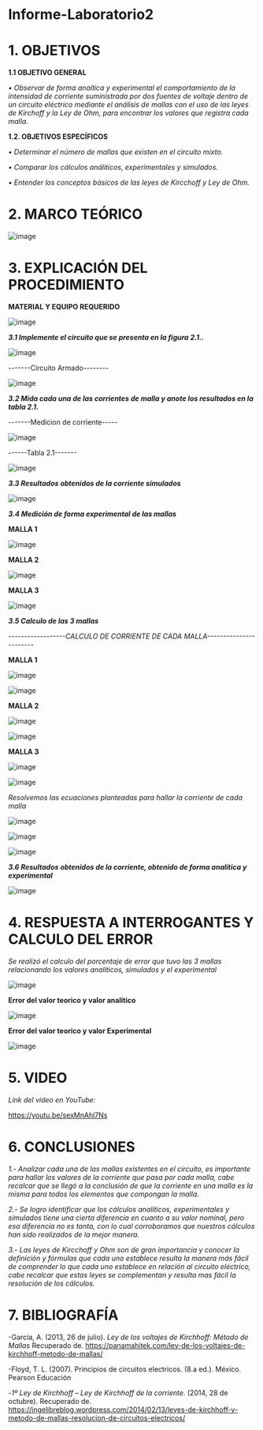 # Informe-Laboratorio2

# 1. OBJETIVOS

**1.1 OBJETIVO GENERAL**

*•	Observar de forma anaítica y experimental el comportamiento de la intensidad de corriente suministrada por dos fuentes de voltaje dentro de un circuito eléctrico
  mediante el análisis de mallas con el uso de las leyes de Kirchoff y la Ley de Ohm, para encontrar los valores que registra cada malla.*

**1.2. OBJETIVOS ESPECÍFICOS**

*•	Determinar el número de mallas que existen en el circuito mixto.*

*•	Comparar los cálculos análiticos, experimentales y simulados.*

*•	Entender los conceptos básicos de las leyes de Kircchoff y Ley de Ohm.*

# 2. MARCO TEÓRICO

![image](https://user-images.githubusercontent.com/104925648/202615078-2b2755f3-baee-4c66-9df8-f62b737df6b2.png)

# 3. EXPLICACIÓN DEL PROCEDIMIENTO

**MATERIAL Y EQUIPO REQUERIDO**

![image](https://user-images.githubusercontent.com/104925648/202581773-2056e8db-75f5-48e0-aa9f-aa335bdc36b9.png)

***3.1 Implemente el circuito que se presenta en la figura 2.1..***

![image](https://user-images.githubusercontent.com/104925648/202581817-5f94189a-0cb4-4109-b366-08495743d36c.png)

-------Circuito Armado--------

![image](https://user-images.githubusercontent.com/104925648/202581840-32452219-6e34-4b2c-8312-feb569298039.png)


***3.2 Mida cada una de las corrientes de malla y anote los resultados en la tabla 2.1.***

-------Medicion de corriente-----

![image](https://user-images.githubusercontent.com/116774906/202622647-beead927-a926-4d44-9e3a-bb48aafc4cc7.png)

------Tabla 2.1-------

![image](https://user-images.githubusercontent.com/104925648/202590738-6a120d0e-081b-4cbb-81e3-fd37c27dad02.png)


***3.3 Resultados obtenidos de la corriente simulados***

![image](https://user-images.githubusercontent.com/104925648/202591837-1007a75f-43c6-4718-a558-dcd6d9a66103.png)

***3.4 Medición de forma experimental de las mallas***

**MALLA 1**

![image](https://user-images.githubusercontent.com/116774906/202719121-adc3b4e7-20d8-4fe1-adc6-2d25f872e38c.png)

**MALLA 2**

![image](https://user-images.githubusercontent.com/116774906/202719332-2e537d91-f046-4888-89a7-e8db7456e662.png)

**MALLA 3**

![image](https://user-images.githubusercontent.com/116774906/202719438-592baeea-3ea6-4a96-915a-c724448c0f68.png)


***3.5 Calculo de las 3 mallas***

*------------------CALCULO DE CORRIENTE DE CADA MALLA-----------------------*

**MALLA 1**

![image](https://user-images.githubusercontent.com/116774906/202616531-141f14fb-6206-4420-aff2-87f44da13667.png)

![image](https://user-images.githubusercontent.com/116774906/202628566-b30db904-b6d3-49d4-9e15-754b21dfc746.png)


**MALLA 2**

![image](https://user-images.githubusercontent.com/116774906/202616581-fd755ab6-999b-4167-8145-71978ab5549a.png)

![image](https://user-images.githubusercontent.com/116774906/202628613-17d6f70b-ef1b-457e-8ece-473fe7de0d28.png)

**MALLA 3**

![image](https://user-images.githubusercontent.com/116774906/202616684-ce267082-d6e0-4188-9c78-31d358921bb3.png)

![image](https://user-images.githubusercontent.com/116774906/202628665-70b239f4-4a28-4c5d-bb30-0bd6717c2833.png)

*Resolvemos las ecuaciones planteadas para hallar la corriente de cada malla*

![image](https://user-images.githubusercontent.com/116774906/202628995-0ce347a4-521d-4c2b-97d1-efbbf5f94407.png)

![image](https://user-images.githubusercontent.com/116774906/202628819-cf332ebc-ab0a-4bf6-af9e-316c4cde0d59.png)

![image](https://user-images.githubusercontent.com/116774906/202628935-49f01e7b-1f51-45ed-a161-45e5307c1bd2.png)


***3.6 Resultados obtenidos de la corriente, obtenido de forma analítica y experimental***

![image](https://user-images.githubusercontent.com/116774906/202629264-5b8bf7bb-bd34-44e4-b429-4589629aa4f8.png)


# 4. RESPUESTA A INTERROGANTES Y CALCULO DEL ERROR

*Se realizó el calculo del porcentaje de error que tuvo las 3 mallas relacionando los valores analíticos, simulados y el experimental*

![image](https://user-images.githubusercontent.com/116774906/202626856-7f2a1e7a-0f72-4d4c-a7d0-bc265e08ebc2.png)

**Error del valor teorico y valor analítico**

![image](https://user-images.githubusercontent.com/116774906/202627376-fa6ac260-2300-4c3d-858e-457b1a357c86.png)

**Error del valor teorico y valor Experimental**

![image](https://user-images.githubusercontent.com/116774906/202630151-56a0b056-1f96-4f18-971b-1d76059f82b9.png)

# 5. VIDEO

*Link del video en YouTube:*


https://youtu.be/sexMnAhl7Ns


# 6. CONCLUSIONES

*1.- Analizar cada una de las mallas existentes en el circuito, es importante para hallar los valores de la corriente que pasa por cada malla, cabe recalcar que se llegó a la conclusión de que la corriente en una malla es la misma para todos los elementos que compongan la malla.*

*2.- Se logro identificar que los cálculos analíticos, experimentales y simulados tiene una cierta diferencia en cuanto a su valor nominal, pero esa diferencia no es tanta, con lo cual corroboramos que nuestros cálculos han sido realizados de la mejor manera.*

*3.- Las leyes de Kircchoff y Ohm son de gran importancia y conocer la definición y fórmulas que cada uno establece resulta la manera más fácil de comprender lo que cada uno establece en relación al circuito eléctrico, cabe recalcar que estas leyes se complementan y resulta mas fácil la resolución de los cálculos.*

# 7. BIBLIOGRAFÍA

-García, A. (2013, 26 de julio). *Ley de los voltajes de Kirchhoff: Método de Mallas* Recuperado de. https://panamahitek.com/ley-de-los-voltajes-de-kirchhoff-metodo-de-mallas/

-Floyd, T. L. (2007). Principios de circuitos electricos. (8.a ed.). México. Pearson Educación

-*1º Ley de Kirchhoff – Ley de Kirchhoff de la corriente*. (2014, 28 de octubre). Recuperado de. https://ingelibreblog.wordpress.com/2014/02/13/leyes-de-kirchhoff-y-metodo-de-mallas-resolucion-de-circuitos-electricos/
